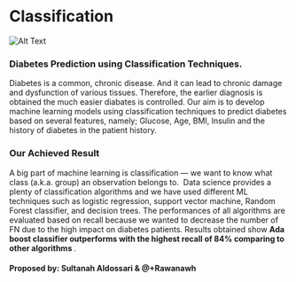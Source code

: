 # Classification

![Alt Text](https://www.med-technews.com/downloads/4867/download/diabetes.png?cb=20ae2efb77d63abfd2808a089c2d911c&w=1200)

### Diabetes Prediction using Classification Techniques. 
Diabetes is a common, chronic disease. And it can lead to chronic damage and dysfunction of various tissues. Therefore, the earlier diagnosis is obtained the much easier diabates is controlled. Our aim is to develop machine learning models using classification techniques to predict diabetes based on several features, namely; Glucose, Age, BMI, Insulin and the history of diabetes in the patient history.

### Our Achieved Result
A big part of machine learning is classification — we want to know what class (a.k.a. group) an observation belongs to. 
Data science provides a plenty of classification algorithms and we have used different ML techniques such as  logistic regression, support vector machine, Random Forest classifier, and decision trees. The performances of all algorithms are evaluated based on recall because we wanted to decrease the number of FN due to the high impact on diabetes patients. Results obtained show <strong> Ada boost classifier outperforms with the highest recall of 84% comparing to other algorithms </strong>.

#### Proposed by: Sultanah Aldossari & @+Rawanawh
